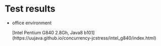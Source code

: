 # Test results
- office environment
  <p>[Intel Pentium G840 2.8Gh, Java8 b101](https://uujava.github.io/concurrency-jcstress/intel_g840/index.html) 